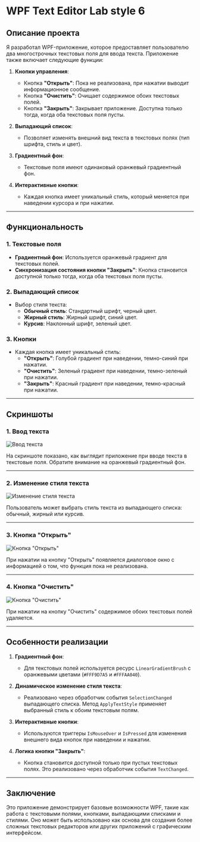 # WPF Text Editor Lab style 6 

## Описание проекта

Я разработал WPF-приложение, которое предоставляет пользователю два многострочных текстовых поля для ввода текста. Приложение также включает следующие функции:

1. **Кнопки управления**:
   - Кнопка **"Открыть"**: Пока не реализована, при нажатии выводит информационное сообщение.
   - Кнопка **"Очистить"**: Очищает содержимое обоих текстовых полей.
   - Кнопка **"Закрыть"**: Закрывает приложение. Доступна только тогда, когда оба текстовых поля пусты.

2. **Выпадающий список**:
   - Позволяет изменять внешний вид текста в текстовых полях (тип шрифта, стиль и цвет).

3. **Градиентный фон**:
   - Текстовые поля имеют одинаковый оранжевый градиентный фон.

4. **Интерактивные кнопки**:
   - Каждая кнопка имеет уникальный стиль, который меняется при наведении курсора и при нажатии.

---

## Функциональность

### 1. Текстовые поля
- **Градиентный фон**: Используется оранжевый градиент для текстовых полей.
- **Синхронизация состояния кнопки "Закрыть"**: Кнопка становится доступной только тогда, когда оба текстовых поля пусты.

### 2. Выпадающий список
- Выбор стиля текста:
  - **Обычный стиль**: Стандартный шрифт, черный цвет.
  - **Жирный стиль**: Жирный шрифт, синий цвет.
  - **Курсив**: Наклонный шрифт, зеленый цвет.

### 3. Кнопки
- Каждая кнопка имеет уникальный стиль:
  - **"Открыть"**: Голубой градиент при наведении, темно-синий при нажатии.
  - **"Очистить"**: Зеленый градиент при наведении, темно-зеленый при нажатии.
  - **"Закрыть"**: Красный градиент при наведении, темно-красный при нажатии.

---

## Скриншоты

### 1. Ввод текста
![Ввод текста](https://github.com/user-attachments/assets/3db3dd6b-ed3d-4978-89c0-df5ddffd169b)

На скриншоте показано, как выглядит приложение при вводе текста в текстовые поля. Обратите внимание на оранжевый градиентный фон.

---

### 2. Изменение стиля текста
![Изменение стиля текста](https://github.com/user-attachments/assets/4e2e6b3a-bb85-48e8-ac94-31fd03f84c92)

Пользователь может выбрать стиль текста из выпадающего списка: обычный, жирный или курсив.

---

### 3. Кнопка "Открыть"
![Кнопка "Открыть"](https://github.com/user-attachments/assets/b9edf78f-e2f2-464b-8ddb-54a613d593cc)

При нажатии на кнопку "Открыть" появляется диалоговое окно с информацией о том, что функция пока не реализована.

---

### 4. Кнопка "Очистить"
![Кнопка "Очистить"](https://github.com/user-attachments/assets/d9828bbc-cd1b-432a-96e3-1d0e82539acd)

При нажатии на кнопку "Очистить" содержимое обоих текстовых полей удаляется.

---

## Особенности реализации

1. **Градиентный фон**:
   - Для текстовых полей используется ресурс `LinearGradientBrush` с оранжевыми цветами (`#FFF9D7A5` и `#FFFAA040`).

2. **Динамическое изменение стиля текста**:
   - Реализовано через обработчик события `SelectionChanged` выпадающего списка. Метод `ApplyTextStyle` применяет выбранный стиль к обоим текстовым полям.

3. **Интерактивные кнопки**:
   - Используются триггеры `IsMouseOver` и `IsPressed` для изменения внешнего вида кнопок при наведении и нажатии.

4. **Логика кнопки "Закрыть"**:
   - Кнопка становится доступной только при пустых текстовых полях. Это реализовано через обработчик события `TextChanged`.

---

## Заключение

Это приложение демонстрирует базовые возможности WPF, такие как работа с текстовыми полями, кнопками, выпадающими списками и стилями. Оно может быть использовано как основа для создания более сложных текстовых редакторов или других приложений с графическим интерфейсом.
